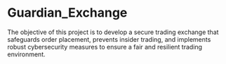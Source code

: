 # Guardian_Exchange
The objective of this project is to develop a secure trading exchange that safeguards order placement, prevents insider trading, and implements robust cybersecurity measures to ensure a fair and resilient trading environment.
